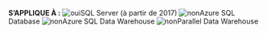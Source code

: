 <Token>**S’APPLIQUE À :** ![oui](media/yes.png)SQL Server (à partir de 2017) ![non](media/no.png)Azure SQL Database ![non](media/no.png)Azure SQL Data Warehouse ![non](media/no.png)Parallel Data Warehouse </Token>